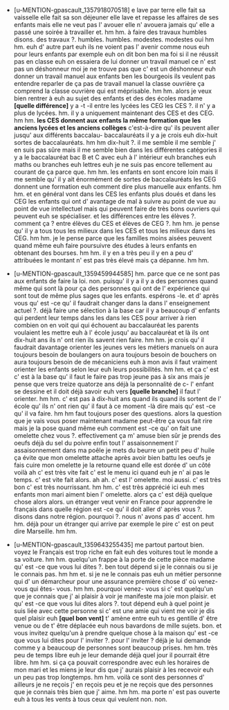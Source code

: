  * [u-MENTION-gpascault_1357918070518]
	e lave par terre elle fait sa vaisselle elle fait sa son déjeuner elle lave et repasse les affaires de ses enfants mais elle ne veut pas l' avouer elle n' avouera jamais qu' elle a passé une soirée à travailler et.
	 hm hm.
	 à faire des travaux humbles disons.
	 des travaux ?.
	 humbles.
	 humbles.
	 modestes.
	 modestes oui hm hm.
	 euh d' autre part euh ils ne voient pas l' avenir comme nous euh pour leurs enfants par exemple euh on dit bon ben ma foi si il ne réussit pas en classe euh on essaiera de lui donner un travail manuel ce n' est pas un déshonneur moi je ne trouve pas que c' est un déshonneur euh donner un travail manuel aux enfants ben les bourgeois ils veulent pas entendre reparler de ça pas de travail manuel la classe ouvrière ça comprend la classe ouvrière qui est méprisable.
	 hm hm.
	 alors je veux bien rentrer à euh au sujet des enfants et des des écoles madame **[quelle différence]** y a -t -il entre les lycées les CEG les CES ?.
	 il n' y a plus de lycées.
	 hm.
	 il y a uniquement maintenant des CES et des CEG.
	 hm hm.
	 **les CES donnent aux enfants la même formation que les anciens lycées et les anciens collèges** c'est-à-dire qu' ils peuvent aller jusqu' aux différents baccalau- baccalauréats il y a je crois euh dix-huit sortes de baccalauréats.
	 hm hm dix-huit ?.
	 il me semble il me semble j' en suis pas sûre mais il me semble bien dans les différentes catégories il y a le baccalauréat bac B et C avec euh à l' intérieur euh branches euh maths ou branches euh lettres euh je ne suis pas encore tellement au courant de ça parce que.
	 hm hm.
	 les enfants en sont encore loin mais il me semble qu' il y ait énormément de sortes de baccalauréats les CEG donnent une formation euh comment dire plus manuelle aux enfants.
	 hm hm.
	 et en général vont dans les CES les enfants plus doués et dans les CEG les enfants qui ont d' avantage de mal à suivre au point de vue au point de vue intellectuel mais qui peuvent faire de très bons ouvriers qui peuvent euh se spécialiser.
	 et les différences entre les élèves ?.
	 comment ça ? entre élèves du CES et élèves de CEG ?.
	 hm hm.
	 je pense qu' il y a tous tous les milieux dans les CES et tous les milieux dans les CEG.
	 hm hm.
	 je le pense parce que les familles moins aisées peuvent quand même euh faire poursuivre des études à leurs enfants en obtenant des bourses.
	 hm hm.
	 il y en a très peu il y en a peu d' attribuées le montant n' est pas très élevé mais ça dépanne.
	 hm hm.
	
 * [u-MENTION-gpascault_1359459944585]
	hm.
	 parce que ce ne sont pas aux enfants de faire la loi.
	 non.
	 puisqu' il y a il y a des personnes quand même qui sont là pour ça des personnes qui ont de l' expérience qui sont tout de même plus sages que les enfants.
	 espérons -le.
	 et d' après vous qu' est -ce qu' il faudrait changer dans la dans l' enseignement actuel ?.
	 déjà faire une sélection à la base car il y a beaucoup d' enfants qui perdent leur temps dans les dans les CES pour arriver à rien combien on en voit qui qui échouent au baccalauréat les parents voulaient les mettre euh à l' école jusqu' au baccalauréat et là ils ont dix-huit ans ils n' ont rien ils savent rien faire.
	 hm hm.
	 je crois qu' il faudrait davantage orienter les jeunes vers les métiers manuels on aura toujours besoin de boulangers on aura toujours besoin de bouchers on aura toujours besoin de de mécaniciens euh à mon avis il faut vraiment orienter les enfants selon leur euh leurs possibilités.
	 hm hm.
	 et ça c' est c' est à la base qu' il faut le faire pas trop jeune pas à six ans mais je pense que vers treize quatorze ans déjà la personnalité de c- l' enfant se dessine et il doit déjà savoir euh vers **[quelle branche]** il faut l' orienter.
	 hm hm.
	 c' est pas à dix-huit ans quand ils quand ils sortent de l' école qu' ils n' ont rien qu' il faut à ce moment -là dire mais qu' est -ce qu' il va faire.
	 hm hm faut toujours poser des questions.
	 alors la question que je vais vous poser maintenant madame peut-être ça vous fait rire mais je la pose quand même euh comment est -ce qu' on fait une omelette chez vous ?.
	 effectivement ça m' amuse bien sûr je prends des oeufs déjà du sel du poivre enfin tout l' assaisonnement l' assaisonnement dans ma poêle je mets du beurre un petit peu d' huile ça évite que mon omelette attache après avoir bien battu les oeufs je fais cuire mon omelette je la retourne quand elle est dorée d' un côté voilà ah c' est très vite fait c' est le menu ici quand euh je n' ai pas le temps.
	 c' est vite fait alors.
	 ah ah.
	 c' est l' omelette.
	 moi aussi.
	 c' est très bon c' est très nourrissant.
	 hm hm.
	 c' est très apprécié ici euh mes enfants mon mari aiment bien l' omelette.
	 alors ça c' est déjà quelque chose alors alors.
	 un étranger veut venir en France pour apprendre le français dans quelle région est -ce qu' il doit aller d' après vous ?.
	 disons dans notre région.
	 pourquoi ?.
	 nous n' avons pas d' accent.
	 hm hm.
	 déjà pour un étranger qui arrive par exemple le pire c' est on peut dire Marseille.
	 hm hm.
	
 * [u-MENTION-gpascault_1359643255435]
	me partout partout bien.
	 voyez le Français est trop riche en fait euh des voitures tout le monde a sa voiture.
	 hm hm.
	 quelqu'un frappe à la porte de cette pièce madame qu' est -ce que vous lui dites ?.
	 ben tout dépend si je le connais ou si je le connais pas.
	 hm hm et.
	 si je ne le connais pas euh un métier personne qui d' un démarcheur pour une assurance première chose d' où venez- vous qui êtes- vous.
	 hm hm.
	 pourquoi venez- vous si c' est quelqu'un que je connais que j' ai plaisir à voir je manifeste ma joie mon plaisir.
	 et qu' est -ce que vous lui dites alors ?.
	 tout dépend euh à quel point je suis liée avec cette personne si c' est une amie qui vient me voir je dis quel plaisir euh **[quel bon vent]** t' amène entre euh tu es gentille d' être venue ou de t' être déplacée euh nous bavardons de mille sujets.
	 bon.
	 et vous invitez quelqu'un à prendre quelque chose à la maison qu' est -ce que vous lui dites pour l' inviter ?.
	 pour l' inviter ? déjà je lui demande comme y a beaucoup de personnes sont beaucoup prises.
	 hm hm.
	 très peu de temps libre euh je leur demande déjà quel jour il pourrait être libre.
	 hm hm.
	 si ça ça pouvait correspondre avec euh les horaires de mon mari et les miens je leur dis que j' aurais plaisir à les recevoir euh un peu pas trop longtemps.
	 hm hm.
	 voilà ce sont des personnes d' ailleurs je ne reçois j' en reçois peu et je ne reçois que des personnes que je connais très bien que j' aime.
	 hm hm.
	 ma porte n' est pas ouverte euh à tous les vents à tous ceux qui veulent non.
	 non.
	
